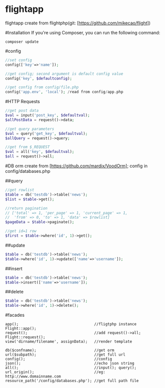 # flightapp
flightapp create from flightphp(git: [https://github.com/mikecao/flight])

#Installation
If you're using Composer, you can run the following command:
```
composer update
```

#config
```php
//set config
config(['key'=>'name']);

//get config; second argument is default config value
config('key', $defaultconfig);

//get config from config/file.php
config('app.env', 'local'); /read from config/app.php
```

#HTTP Requests
```php
//get post data
$val = input('post_key', $defaultval);
$allPostData = request()->data;

//get query parameters
$val = query('get_key', $defaultval);
$allQuery = request()->query;

//get from $_REQUEST
$val = all('key', $defaultval);
$all = request()->all;
```

#DB
orm create from [https://github.com/mardix/VoodOrm]; config in config/databases.php

##query
```php
//get rowlist
$table = db('testdb')->table('news');
$list = $table->get();

//return pagination 
// ['total' => 1, 'per_page' => 1, 'current_page' => 1, 
//  'from' => 0, 'to' => 1, 'data' => $rowlist]
$pageData = $table->paginate();

//get id=1 row
$first = $table->where('id', 1)->get();
```

##update
```php
$table = db('testdb')->table('news');
$table->where('id', 1)->update(['name'=>'username']);
```

##insert
```php
$table = db('testdb')->table('news');
$table->insert(['name'=>'username']);
```

##delete
```php
$table = db('testdb')->table('news');
$table->where('id', 1)->delete();
```

#facades
```
app();                                  //fligtphp instance Flight::app();
request();                              //add request()->all; Flight::request();
view('dirname/filename', assignData);   //render template

db($confname);                          //get orm
url($subpath);                          //get full url
config();                               //config
json();                                 //echo json string
all();                                  //input(); query();
url_origin();                           //eg: http://www.domainname.com
resource_path('/config/databases.php'); //get full path file
```

